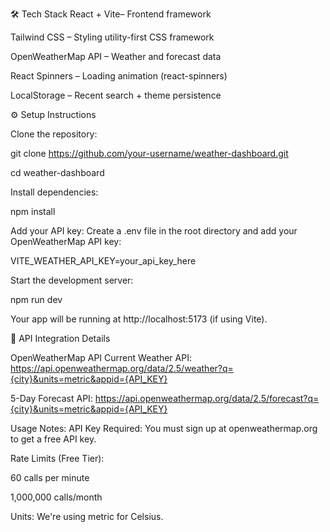 🛠 Tech Stack
React + Vite– Frontend framework

Tailwind CSS – Styling utility-first CSS framework

OpenWeatherMap API – Weather and forecast data

React Spinners – Loading animation (react-spinners)

LocalStorage – Recent search + theme persistence

⚙️ Setup Instructions

Clone the repository:

git clone https://github.com/your-username/weather-dashboard.git

cd weather-dashboard

Install dependencies:

npm install

Add your API key: Create a .env file in the root directory and add your OpenWeatherMap API key:

VITE_WEATHER_API_KEY=your_api_key_here

Start the development server:

npm run dev

Your app will be running at http://localhost:5173 (if using Vite).

🔗 API Integration Details

OpenWeatherMap API
Current Weather API:
https://api.openweathermap.org/data/2.5/weather?q={city}&units=metric&appid={API_KEY}

5-Day Forecast API:
https://api.openweathermap.org/data/2.5/forecast?q={city}&units=metric&appid={API_KEY}

Usage Notes:
API Key Required: You must sign up at openweathermap.org to get a free API key.

Rate Limits (Free Tier):

60 calls per minute

1,000,000 calls/month

Units: We're using metric for Celsius.

